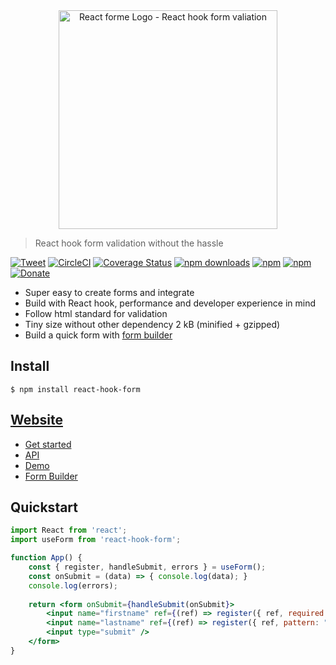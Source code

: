 <div align="center"><a href="https://react-hook-form.now.sh/"><img src="https://raw.githubusercontent.com/bluebill1049/react-hook-form/master/website/logo.png" alt="React forme Logo - React hook form valiation" width="350px" /></a></div>

> React hook form validation without the hassle 

[![Tweet](https://img.shields.io/twitter/url/http/shields.io.svg?style=social)](https://twitter.com/intent/tweet?text=React+Hook-Form&url=https://github.com/bluebill1049/react-hook-form)&nbsp;[![CircleCI](https://circleci.com/gh/bluebill1049/react-hook-form.svg?style=svg)](https://circleci.com/gh/bluebill1049/react-hook-form) [![Coverage Status](https://coveralls.io/repos/github/bluebill1049/react-hook-form/badge.svg?branch=master)](https://coveralls.io/github/bluebill1049/react-hook-form?branch=master) [![npm downloads](https://img.shields.io/npm/dm/react-hook-form.svg?style=flat-square)](https://www.npmjs.com/package/react-hook-form)
[![npm](https://img.shields.io/npm/dt/react-hook-form.svg?style=flat-square)](https://www.npmjs.com/package/react-hook-form)
[![npm](https://img.shields.io/npm/l/react-hook-form.svg?style=flat-square)](https://www.npmjs.com/package/react-lazyload-image)
[![Donate](https://img.shields.io/badge/donate-paypal-orange.svg?style=flat-square)](https://www.paypal.com/donate/?token=_m4SCZMEfepZQZn6nTYqdf7_8aheqLH1Rpy8oteP8nUlD0Ubp1nm4hGcPos5KACFr4AW7m&country.x=AU&locale.x=AU)

- Super easy to create forms and integrate
- Build with React hook, performance and developer experience in mind
- Follow html standard for validation
- Tiny size without other dependency 2 kB (minified + gzipped)
- Build a quick form with [form builder](https://react-hook-form.now.sh/builder)

## Install

    $ npm install react-hook-form

## [Website](https://react-hook-form.now.sh/api)

- [Get started](https://react-hook-form.now.sh/api)
- [API](https://react-hook-form.now.sh/api)
- [Demo](https://react-hook-form.now.sh)
- [Form Builder](https://react-hook-form.now.sh/builder)

## Quickstart

```jsx
import React from 'react';
import useForm from 'react-hook-form';

function App() {
    const { register, handleSubmit, errors } = useForm();
    const onSubmit = (data) => { console.log(data); }
    console.log(errors);
    
    return <form onSubmit={handleSubmit(onSubmit}>
        <input name="firstname" ref={(ref) => register({ ref, required: true })} />
        <input name="lastname" ref={(ref) => register({ ref, pattern: "[a-z]{1,15}" })} />
        <input type="submit" />
    </form>
}

```
